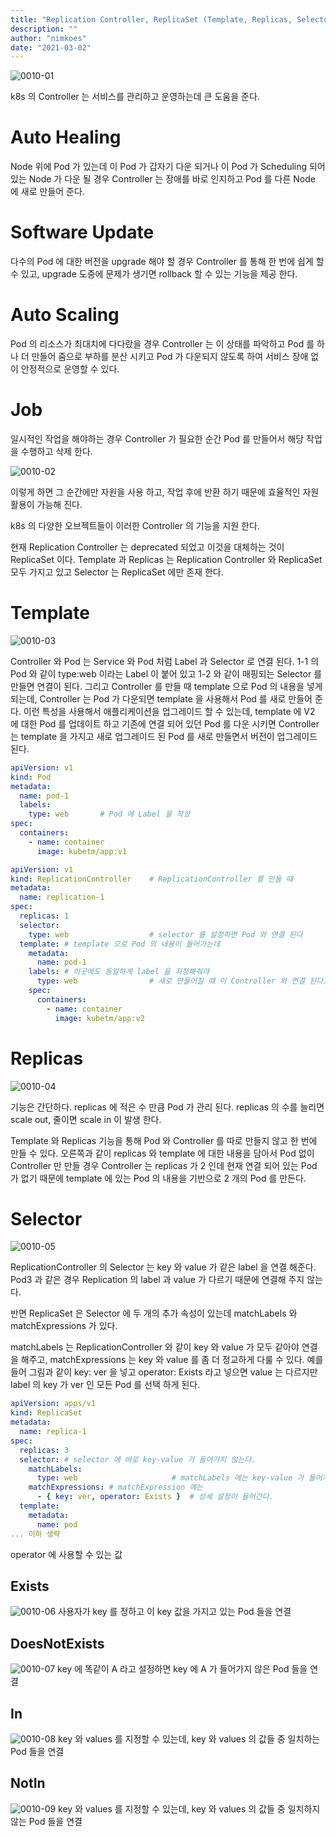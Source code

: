 ```yaml
---
title: "Replication Controller, ReplicaSet (Template, Replicas, Selector)"
description: ""
author: "nimkoes"
date: "2021-03-02"
---
```


![0010-01](/tech-blog/resources/images/kubernetes/0010-01.png)

k8s 의 Controller 는 서비스를 관리하고 운영하는데 큰 도움을 준다.

# Auto Healing

Node 위에 Pod 가 있는데 이 Pod 가 갑자기 다운 되거나 이 Pod 가 Scheduling 되어 있는 Node 가 다운 될 경우 Controller 는 장애를 바로 인지하고 Pod 를 다른 Node 에 새로
만들어 준다.

# Software Update

다수의 Pod 에 대한 버전을 upgrade 해야 할 경우 Controller 를 통해 한 번에 쉽게 할 수 있고, upgrade 도중에 문제가 생기면 rollback 할 수 있는 기능을 제공 한다.

# Auto Scaling

Pod 의 리소스가 최대치에 다다랐을 경우 Controller 는 이 상태를 파악하고 Pod 를 하나 더 만들어 줌으로 부하를 분산 시키고 Pod 가 다운되지 않도록 하여 서비스 장애 없이 안정적으로 운영할 수
있다.

# Job

일시적인 작업을 해야하는 경우 Controller 가 필요한 순간 Pod 를 만들어서 해당 작업을 수행하고 삭제 한다.

![0010-02](/tech-blog/resources/images/kubernetes/0010-02.png)

이렇게 하면 그 순간에만 자원을 사용 하고, 작업 후에 반환 하기 때문에 효율적인 자원 활용이 가능해 진다.

k8s 의 다양한 오브젝트들이 이러한 Controller 의 기능을 지원 한다.

현재 Replication Controller 는 deprecated 되었고 이것을 대체하는 것이 ReplicaSet 이다. Template 과 Replicas 는 Replication Controller 와
ReplicaSet 모두 가지고 있고 Selector 는 ReplicaSet 에만 존재 한다.

# Template

![0010-03](/tech-blog/resources/images/kubernetes/0010-03.png)

Controller 와 Pod 는 Service 와 Pod 처럼 Label 과 Selector 로 연결 된다. 1-1 의 Pod 와 같이 type:web 이라는 Label 이 붙어 있고 1-2 와 같이 매핑되는
Selector 를 만들면 연결이 된다. 그리고 Controller 를 만들 때 template 으로 Pod 의 내용을 넣게 되는데, Controller 는 Pod 가 다운되면 template 을 사용해서 Pod 를
새로 만들어 준다. 이런 특성을 사용해서 애플리케이션을 업그레이드 할 수 있는데, template 에 V2 에 대한 Pod 를 업데이트 하고 기존에 연결 되어 있던 Pod 를 다운 시키면 Controller 는
template 을 가지고 새로 업그레이드 된 Pod 를 새로 만들면서 버전이 업그레이드 된다.

```yml
apiVersion: v1
kind: Pod
metadata:
  name: pod-1
  labels:
    type: web       # Pod 에 Label 을 작성
spec:
  containers:
    - name: container
      image: kubetm/app:v1
```

```yml
apiVersion: v1
kind: ReplicationController    # ReplicationController 를 만들 때
metadata:
  name: replication-1
spec:
  replicas: 1
  selector:
    type: web                  # selector 를 설정하면 Pod 와 연결 된다
  template: # template 으로 Pod 의 내용이 들어가는데
    metadata:
      name: pod-1
    labels: # 이곳에도 동일하게 label 을 지정해줘야
      type: web                # 새로 만들어질 때 이 Controller 와 연결 된다.
    spec:
      containers:
        - name: container
          image: kubetm/app:v2
```

# Replicas

![0010-04](/tech-blog/resources/images/kubernetes/0010-04.png)

기능은 간단하다. replicas 에 적은 수 만큼 Pod 가 관리 된다. replicas 의 수를 늘리면 scale out, 줄이면 scale in 이 발생 한다.

Template 와 Replicas 기능을 통해 Pod 와 Controller 를 따로 만들지 않고 한 번에 만들 수 있다. 오른쪽과 같이 replicas 와 template 에 대한 내용을 담아서 Pod 없이
Controller 만 만들 경우 Controller 는 replicas 가 2 인데 현재 연결 되어 있는 Pod 가 없기 때문에 template 에 있는 Pod 의 내용을 기반으로 2 개의 Pod 를 만든다.

# Selector

![0010-05](/tech-blog/resources/images/kubernetes/0010-05.png)

ReplicationController 의 Selector 는 key 와 value 가 같은 label 을 연결 해준다. Pod3 과 같은 경우 Replication 의 label 과 value 가 다르기 때문에
연결해 주지 않는다.

반면 ReplicaSet 은 Selector 에 두 개의 추가 속성이 있는데 matchLabels 와 matchExpressions 가 있다.

matchLabels 는 ReplicationController 와 같이 key 와 value 가 모두 같아야 연결을 해주고, matchExpressions 는 key 와 value 를 좀 더 정교하게 다룰 수
있다. 예를 들어 그림과 같이 key: ver 을 넣고 operator: Exists 라고 넣으면 value 는 다르지만 label 의 key 가 ver 인 모든 Pod 를 선택 하게 된다.

```yml
apiVersion: apps/v1
kind: ReplicaSet
metadata:
  name: replica-1
spec:
  replicas: 3
  selector: # selector 에 바로 key-value 가 들어가지 않는다.
    matchLabels:
      type: web                     # matchLabels 에는 key-value 가 들어가고
    matchExpressions: # matchExpression 에는
      - { key: ver, operator: Exists }  # 상세 설정이 들어간다.
  template:
    metadata:
      name: pod
... 이하 생략
```

operator 에 사용할 수 있는 값

## Exists

![0010-06](/tech-blog/resources/images/kubernetes/0010-06.png)
사용자가 key 를 정하고 이 key 값을 가지고 있는 Pod 들을 연결

## DoesNotExists

![0010-07](/tech-blog/resources/images/kubernetes/0010-07.png)
key 에 똑같이 A 라고 설정하면 key 에 A 가 들어가지 않은 Pod 들을 연결

## In

![0010-08](/tech-blog/resources/images/kubernetes/0010-08.png)
key 와 values 를 지정할 수 있는데, key 와 values 의 값들 중 일치하는 Pod 들을 연결

## NotIn

![0010-09](/tech-blog/resources/images/kubernetes/0010-09.png)
key 와 values 를 지정할 수 있는데, key 와 values 의 값들 중 일치하지 않는 Pod 들을 연결

















